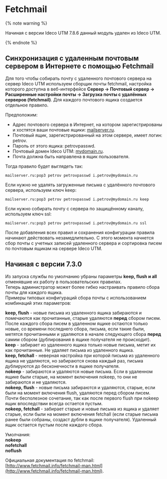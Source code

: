 # Fetchmail

{% note warning %}

Начиная с версии Ideco UTM 7.8.6 данный модуль удален из Ideco UTM.

{% endnote %}

## Синхронизация с удаленным почтовым сервером в Интернете с помощью Fetchmail

Для того чтобы собирать почту с удаленного почтового сервера на сервер Ideco UTM используем сборщик почты fetchmail, настройка которого доступна в веб-интерфейсе **Сервер -&gt; Почтовый сервер -&gt; Расширенные настройки почты -&gt; Загрузка почты с удалённых серверов \(fetchmail\)**. Для каждого почтового ящика создается отдельное правило.

Предположим:

* Адрес почтового сервера в Интернет, на котором зарегистрированы и хостятся ваши почтовые ящики: [mailserver.ru](http://mailserver.ru).
* Почтовый ящик, зарегистрированный на этом сервере, имеет логин: petrov. 
* Пароль от этого ящика: petrovpasswd. 
* Почтовый домен Ideco UTM: [mydomain.ru](http://mydomain.ru). 
* Почта должна быть направлена в ящик пользователя.

Тогда правило будет выглядеть так:

```text
mailserver.ru:pop3 petrov petrovpasswd i.petrov@mydomain.ru
```

Если нужно не удалять загруженные письма с удалённого почтового сервера, используем ключ keep:

```text
mailserver.ru:pop3 petrov petrovpasswd i.petrov@mydomain.ru keep
```

Если нужно собирать почту с сервера по защищённому каналу, используем ключ ssl:

```text
mailserver.ru:pop3 petrov petrovpasswd i.petrov@mydomain.ru ssl
```

После добавления всех правил и сохранения конфигурации правила начинают действовать незамедлительно. С этого момента начнется сбор почты с учетных записей удаленного сервера и сортировка писем по почтовым ящикам на сервере Ideco UTM.

## Начиная с версии 7.3.0

Из запуска службы по умолчанию убраны параметры **keep, flush и all** отменявшие их работу в пользовательских правилах.  
Теперь администратор может более гибко настраивать правило сбора почты для каждого ящика.  
Примеры типовых конфигураций сбора почты с использованием комбинаций этих параметров:

**keep, flush** - новые письма из удаленного ящика забираются и помечаются как прочитанные, старые удаляются **перед** сбором писем.  
После каждого сбора писем в удаленном ящике остаются только новые, со времени последнего сбора, письма, если такие были, метятся прочитанными и удаляются в начале следующего сбора **перед** самим сбором \(дублирования в ящике получателя не происходит\).  
**keep** - забирает из удаленного ящика только новые письма, метит их как прочитанные. Не удаляет письма из удаленного ящика.  
**keep, fetchall** - неверная настройка при которой письма из удаленного ящика не удаляются, но забираются снова каждый раз, письма дублируются до бесконечности в ящике получателя.  
**nokeep** - забираются и удаляются новые письма. Если в удаленном ящике были старые, на момент включения nokeep, то они не забираются и не удаляются.  
**nokeep, flush** - новые письма забираются и удаляются, старые, если были на момент включения flush, удаляются перед сбором писем. Почти бесполезное сочетание, так как после первого flush при nokeep ящик впоследствии всегда остается пустым.  
**nokeep, fetchall** - забирает старые и новые письма из ящика и удаляет старые, если были на момент включения fetchall \(если старые письма ранее были собраны, создаст дубли в ящике получателя\). Удаленный ящик остается пустым после каждого сбора.

Умолчания:  
**nokeep**  
**nofetchall**  
**noflush**

Официальная документация по fetchmail: [http://www.fetchmail.info/fetchmail-man.html](http://www.fetchmail.info/fetchmail-man.html).

